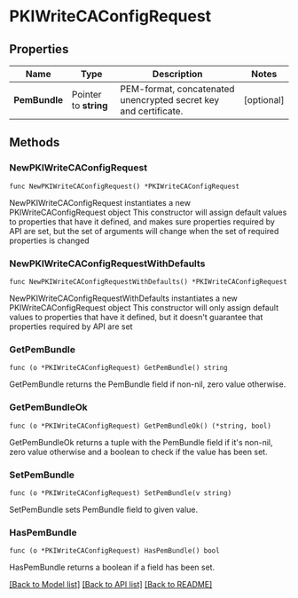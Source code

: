 # PKIWriteCAConfigRequest


## Properties

Name | Type | Description | Notes
------------ | ------------- | ------------- | -------------
**PemBundle** | Pointer to **string** | PEM-format, concatenated unencrypted secret key and certificate. | [optional] 



## Methods


### NewPKIWriteCAConfigRequest

`func NewPKIWriteCAConfigRequest() *PKIWriteCAConfigRequest`

NewPKIWriteCAConfigRequest instantiates a new PKIWriteCAConfigRequest object
This constructor will assign default values to properties that have it defined,
and makes sure properties required by API are set, but the set of arguments
will change when the set of required properties is changed

### NewPKIWriteCAConfigRequestWithDefaults

`func NewPKIWriteCAConfigRequestWithDefaults() *PKIWriteCAConfigRequest`

NewPKIWriteCAConfigRequestWithDefaults instantiates a new PKIWriteCAConfigRequest object
This constructor will only assign default values to properties that have it defined,
but it doesn't guarantee that properties required by API are set


### GetPemBundle

`func (o *PKIWriteCAConfigRequest) GetPemBundle() string`

GetPemBundle returns the PemBundle field if non-nil, zero value otherwise.

### GetPemBundleOk

`func (o *PKIWriteCAConfigRequest) GetPemBundleOk() (*string, bool)`

GetPemBundleOk returns a tuple with the PemBundle field if it's non-nil, zero value otherwise
and a boolean to check if the value has been set.

### SetPemBundle

`func (o *PKIWriteCAConfigRequest) SetPemBundle(v string)`

SetPemBundle sets PemBundle field to given value.


### HasPemBundle

`func (o *PKIWriteCAConfigRequest) HasPemBundle() bool`

HasPemBundle returns a boolean if a field has been set.









[[Back to Model list]](../README.md#documentation-for-models) [[Back to API list]](../README.md#documentation-for-api-endpoints) [[Back to README]](../README.md)


